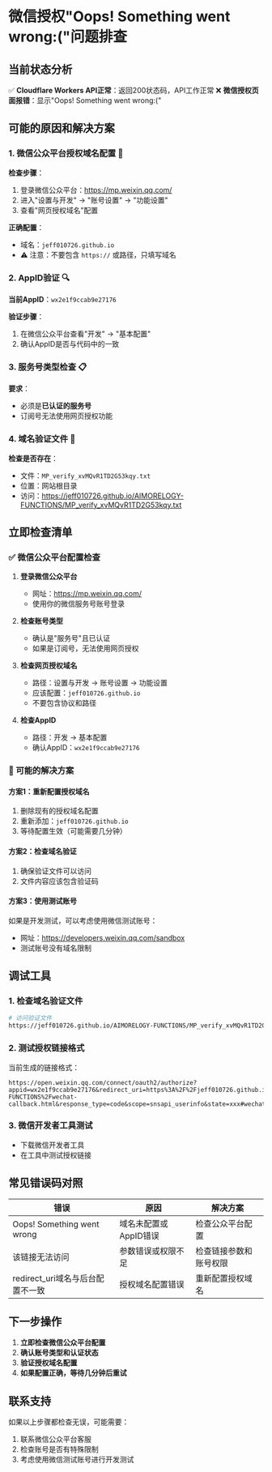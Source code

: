 # 微信授权"Oops! Something went wrong:("问题排查

## 当前状态分析

✅ **Cloudflare Workers API正常**：返回200状态码，API工作正常
❌ **微信授权页面报错**：显示"Oops! Something went wrong:("

## 可能的原因和解决方案

### 1. 微信公众平台授权域名配置 🔧

**检查步骤**：
1. 登录微信公众平台：https://mp.weixin.qq.com/
2. 进入"设置与开发" → "账号设置" → "功能设置"
3. 查看"网页授权域名"配置

**正确配置**：
- 域名：`jeff010726.github.io`
- ⚠️ 注意：不要包含 `https://` 或路径，只填写域名

### 2. AppID验证 🔍

**当前AppID**：`wx2e1f9ccab9e27176`

**验证步骤**：
1. 在微信公众平台查看"开发" → "基本配置"
2. 确认AppID是否与代码中的一致

### 3. 服务号类型检查 📋

**要求**：
- 必须是**已认证的服务号**
- 订阅号无法使用网页授权功能

### 4. 域名验证文件 📄

**检查是否存在**：
- 文件：`MP_verify_xvMQvR1TD2G53kqy.txt`
- 位置：网站根目录
- 访问：https://jeff010726.github.io/AIMORELOGY-FUNCTIONS/MP_verify_xvMQvR1TD2G53kqy.txt

## 立即检查清单

### ✅ 微信公众平台配置检查

1. **登录微信公众平台**
   - 网址：https://mp.weixin.qq.com/
   - 使用你的微信服务号账号登录

2. **检查账号类型**
   - 确认是"服务号"且已认证
   - 如果是订阅号，无法使用网页授权

3. **检查网页授权域名**
   - 路径：设置与开发 → 账号设置 → 功能设置
   - 应该配置：`jeff010726.github.io`
   - 不要包含协议和路径

4. **检查AppID**
   - 路径：开发 → 基本配置
   - 确认AppID：`wx2e1f9ccab9e27176`

### 🔧 可能的解决方案

#### 方案1：重新配置授权域名
1. 删除现有的授权域名配置
2. 重新添加：`jeff010726.github.io`
3. 等待配置生效（可能需要几分钟）

#### 方案2：检查域名验证
1. 确保验证文件可以访问
2. 文件内容应该包含验证码

#### 方案3：使用测试账号
如果是开发测试，可以考虑使用微信测试账号：
- 网址：https://developers.weixin.qq.com/sandbox
- 测试账号没有域名限制

## 调试工具

### 1. 检查域名验证文件
```bash
# 访问验证文件
https://jeff010726.github.io/AIMORELOGY-FUNCTIONS/MP_verify_xvMQvR1TD2G53kqy.txt
```

### 2. 测试授权链接格式
当前生成的链接格式：
```
https://open.weixin.qq.com/connect/oauth2/authorize?appid=wx2e1f9ccab9e27176&redirect_uri=https%3A%2F%2Fjeff010726.github.io%2FAIMORELOGY-FUNCTIONS%2Fwechat-callback.html&response_type=code&scope=snsapi_userinfo&state=xxx#wechat_redirect
```

### 3. 微信开发者工具测试
- 下载微信开发者工具
- 在工具中测试授权链接

## 常见错误码对照

| 错误 | 原因 | 解决方案 |
|------|------|----------|
| Oops! Something went wrong | 域名未配置或AppID错误 | 检查公众平台配置 |
| 该链接无法访问 | 参数错误或权限不足 | 检查链接参数和账号权限 |
| redirect_uri域名与后台配置不一致 | 授权域名配置错误 | 重新配置授权域名 |

## 下一步操作

1. **立即检查微信公众平台配置**
2. **确认账号类型和认证状态**
3. **验证授权域名配置**
4. **如果配置正确，等待几分钟后重试**

## 联系支持

如果以上步骤都检查无误，可能需要：
1. 联系微信公众平台客服
2. 检查账号是否有特殊限制
3. 考虑使用微信测试账号进行开发测试